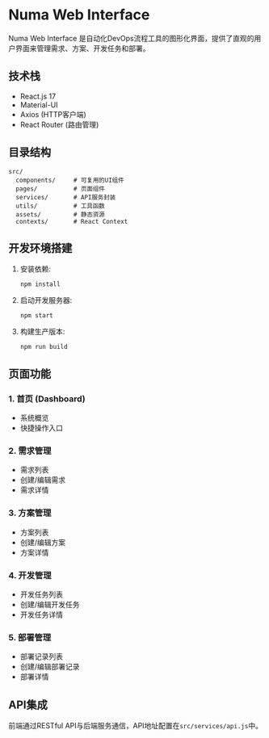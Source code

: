 # Numa Web Interface

Numa Web Interface 是自动化DevOps流程工具的图形化界面，提供了直观的用户界面来管理需求、方案、开发任务和部署。

## 技术栈

- React.js 17
- Material-UI
- Axios (HTTP客户端)
- React Router (路由管理)

## 目录结构

```
src/
  components/     # 可复用的UI组件
  pages/          # 页面组件
  services/       # API服务封装
  utils/          # 工具函数
  assets/         # 静态资源
  contexts/       # React Context
```

## 开发环境搭建

1. 安装依赖:
   ```
   npm install
   ```

2. 启动开发服务器:
   ```
   npm start
   ```

3. 构建生产版本:
   ```
   npm run build
   ```

## 页面功能

### 1. 首页 (Dashboard)
- 系统概览
- 快捷操作入口

### 2. 需求管理
- 需求列表
- 创建/编辑需求
- 需求详情

### 3. 方案管理
- 方案列表
- 创建/编辑方案
- 方案详情

### 4. 开发管理
- 开发任务列表
- 创建/编辑开发任务
- 开发任务详情

### 5. 部署管理
- 部署记录列表
- 创建/编辑部署记录
- 部署详情

## API集成

前端通过RESTful API与后端服务通信，API地址配置在`src/services/api.js`中。